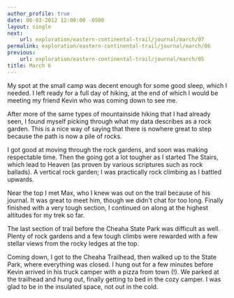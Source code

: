 ```yaml
---
author_profile: true
date: 06-03-2012 12:00:00 -0500
layout: single
next:
    url: exploration/eastern-continental-trail/journal/march/07
permalink: exploration/eastern-continental-trail/journal/march/06
previous:
    url: exploration/eastern-continental-trail/journal/march/05
title: March 6
---
```

My spot at the small camp was decent enough for some good sleep, which I needed. I left ready for a full day of hiking, at the end of which I would be meeting my friend Kevin who was coming down to see me.

After more of the same types of mountainside hiking that I had already seen, I found myself picking through what my data describes as a rock garden. This is a nice way of saying that there is nowhere great to step because the path is now a pile of rocks.

I got good at moving through the rock gardens, and soon was making respectable time. Then the going got a lot tougher as I started The Stairs, which lead to Heaven (as proven by various scriptures such as rock ballads). A vertical rock garden; I was practically rock climbing as I battled upwards.

Near the top I met Max, who I knew was out on the trail because of his journal. It was great to meet him, though we didn't chat for too long. Finally finished with a very tough section, I continued on along at the highest altitudes for my trek so far.

The last section of trail before the Cheaha State Park was difficult as well. Plenty of rock gardens and a few tough climbs were rewarded with a few stellar views from the rocky ledges at the top.

Coming down, I got to the Cheaha Trailhead, then walked up to the State Park, where everything was closed. I hung out for a few minutes before Kevin arrived in his truck camper with a pizza from town (!). We parked at the trailhead and hung out, finally getting to bed in the cozy camper. I was glad to be in the insulated space, not out in the cold.